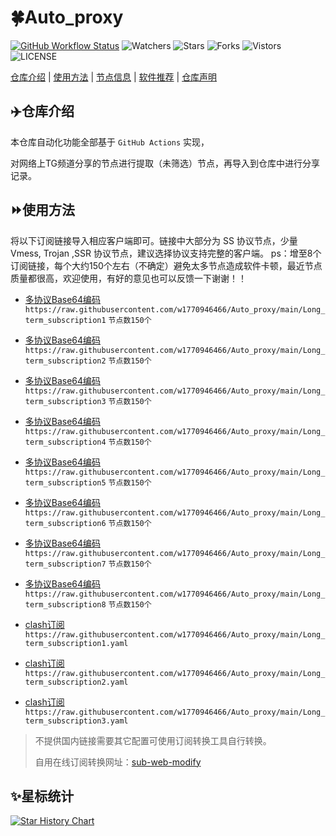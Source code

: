 # 🍀Auto_proxy
[![GitHub Workflow Status](https://img.shields.io/github/workflow/status/w1770946466/Auto_proxy/sub_merge?label=sub_merge)](https://github.com/w1770946466/Auto_proxy/actions/workflows/main.yml) 
![Watchers](https://img.shields.io/github/watchers/w1770946466/Auto_proxy) ![Stars](https://img.shields.io/github/stars/w1770946466/Auto_proxy) ![Forks](https://img.shields.io/github/forks/w1770946466/Auto_proxy) ![Vistors](https://visitor-badge.laobi.icu/badge?page_id=w1770946466.Auto_proxy) ![LICENSE](https://img.shields.io/badge/license-CC%20BY--SA%204.0-green.svg)

[仓库介绍](https://github.com/w1770946466/Auto_proxy#仓库介绍) | [使用方法](https://github.com/w1770946466/Auto_proxy#使用方法) | [节点信息](https://github.com/w1770946466/Auto_proxy#节点信息) | [软件推荐](https://github.com/w1770946466/Auto_proxy#客户端选择) | [仓库声明](https://github.com/w1770946466/Auto_proxy#仓库声明)

## ✈️仓库介绍
本仓库自动化功能全部基于 `GitHub Actions` 实现，

对网络上TG频道分享的节点进行提取（未筛选）节点，再导入到仓库中进行分享记录。

## ⏩使用方法
将以下订阅链接导入相应客户端即可。链接中大部分为 SS 协议节点，少量 Vmess, Trojan ,SSR 协议节点，建议选择协议支持完整的客户端。
ps：增至8个订阅链接，每个大约150个左右（不确定）避免太多节点造成软件卡顿，最近节点质量都很高，欢迎使用，有好的意见也可以反馈一下谢谢！！

- [多协议Base64编码](https://raw.githubusercontent.com/w1770946466/Auto_proxy/main/Long_term_subscription1)
`https://raw.githubusercontent.com/w1770946466/Auto_proxy/main/Long_term_subscription1`
`节点数150个`

- [多协议Base64编码](https://raw.githubusercontent.com/w1770946466/Auto_proxy/main/Long_term_subscription2)`https://raw.githubusercontent.com/w1770946466/Auto_proxy/main/Long_term_subscription2`
`节点数150个`

- [多协议Base64编码](https://raw.githubusercontent.com/w1770946466/Auto_proxy/main/Long_term_subscription3)`https://raw.githubusercontent.com/w1770946466/Auto_proxy/main/Long_term_subscription3`
`节点数150个`

- [多协议Base64编码](https://raw.githubusercontent.com/w1770946466/Auto_proxy/main/Long_term_subscription4)`https://raw.githubusercontent.com/w1770946466/Auto_proxy/main/Long_term_subscription4`
`节点数150个`

- [多协议Base64编码](https://raw.githubusercontent.com/w1770946466/Auto_proxy/main/Long_term_subscription5)`https://raw.githubusercontent.com/w1770946466/Auto_proxy/main/Long_term_subscription5`
`节点数150个`

- [多协议Base64编码](https://raw.githubusercontent.com/w1770946466/Auto_proxy/main/Long_term_subscription6)`https://raw.githubusercontent.com/w1770946466/Auto_proxy/main/Long_term_subscription6`
`节点数150个`

- [多协议Base64编码](https://raw.githubusercontent.com/w1770946466/Auto_proxy/main/Long_term_subscription7)`https://raw.githubusercontent.com/w1770946466/Auto_proxy/main/Long_term_subscription7`
`节点数150个`

- [多协议Base64编码](https://raw.githubusercontent.com/w1770946466/Auto_proxy/main/Long_term_subscription8)`https://raw.githubusercontent.com/w1770946466/Auto_proxy/main/Long_term_subscription8`
`节点数150个`

- [clash订阅](https://raw.githubusercontent.com/w1770946466/Auto_proxy/main/Long_term_subscription2.yaml)`https://raw.githubusercontent.com/w1770946466/Auto_proxy/main/Long_term_subscription1.yaml`

- [clash订阅](https://raw.githubusercontent.com/w1770946466/Auto_proxy/main/Long_term_subscription2.yaml)`https://raw.githubusercontent.com/w1770946466/Auto_proxy/main/Long_term_subscription2.yaml`

- [clash订阅](https://raw.githubusercontent.com/w1770946466/Auto_proxy/main/Long_term_subscription3.yaml)`https://raw.githubusercontent.com/w1770946466/Auto_proxy/main/Long_term_subscription3.yaml`

>不提供国内链接需要其它配置可使用订阅转换工具自行转换。
>
>自用在线订阅转换网址：[sub-web-modify](https://sub.v1.mk/)

## ✨星标统计
[![Star History Chart](https://api.star-history.com/svg?repos=w1770946466/Auto_proxy&type=Date)](https://star-history.com/#w1770946466/Auto_proxy&Date)

